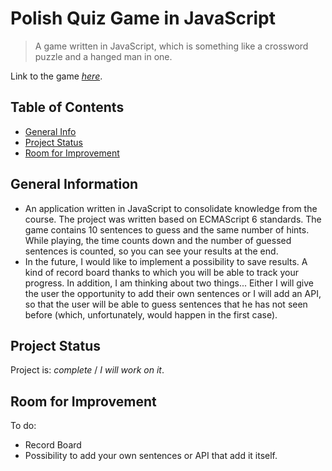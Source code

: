 # Polish Quiz Game in JavaScript
> A game written in JavaScript, which is something like a crossword puzzle and a hanged man in one.

Link to the game [_here_](https://dawidbrudny.github.io/Polish-Quiz-Game-JavaScript/). 

## Table of Contents
* [General Info](#general-information)
* [Project Status](#project-status)
* [Room for Improvement](#room-for-improvement)


## General Information
- An application written in JavaScript to consolidate knowledge from the course. The project was written based on ECMAScript 6 standards. The game contains 10 sentences to guess and the same number of hints. While playing, the time counts down and the number of guessed sentences is counted, so you can see your results at the end.
- In the future, I would like to implement a possibility to save results. A kind of record board thanks to which you will be able to track your progress. In addition, I am thinking about two things... Either I will give the user the opportunity to add their own sentences or I will add an API, so that the user will be able to guess sentences that he has not seen before (which, unfortunately, would happen in the first case).


## Project Status
Project is: _complete_ / _I will work on it_.


## Room for Improvement

To do:
- Record Board
- Possibility to add your own sentences or API that add it itself.
